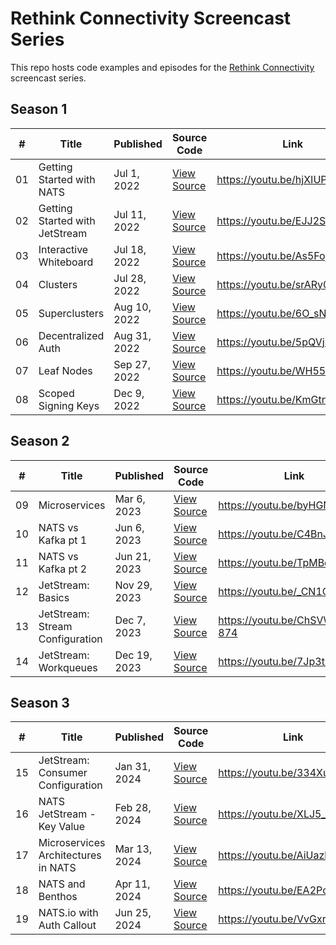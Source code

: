 # Rethink Connectivity Screencast Series

This repo hosts code examples and episodes for the [Rethink Connectivity](https://www.synadia.com/screencast) screencast series.

## Season 1

| #   | Title                          | Published    | Source Code                                      | Link                         |
| --- | ------------------------------ | ------------ | ------------------------------------------------ | ---------------------------- |
| 01  | Getting Started with NATS      | Jul 1, 2022  | [View Source](01-getting-started-with-nats)      | https://youtu.be/hjXIUPZ7ArM |
| 02  | Getting Started with JetStream | Jul 11, 2022 | [View Source](02-getting-started-with-jetstream) | https://youtu.be/EJJ2SG-cKyM |
| 03  | Interactive Whiteboard         | Jul 18, 2022 | [View Source](03-interactive-whiteboard)         | https://youtu.be/As5FojxWViI |
| 04  | Clusters                       | Jul 28, 2022 | [View Source](04-clusters)                       | https://youtu.be/srARy0m9SdI |
| 05  | Superclusters                  | Aug 10, 2022 | [View Source](05-superclusters)                  | https://youtu.be/6O_sNSJ2p70 |
| 06  | Decentralized Auth             | Aug 31, 2022 | [View Source](06-decentralized-auth)             | https://youtu.be/5pQVjN0ym5w |
| 07  | Leaf Nodes                     | Sep 27, 2022 | [View Source](07-leaf-nodes)                     | https://youtu.be/WH55czo1BNk |
| 08  | Scoped Signing Keys            | Dec 9, 2022  | [View Source](08-scoped-signing-keys)            | https://youtu.be/KmGtnFxHnVA |

## Season 2

| #   | Title                           | Published    | Source Code                                      | Link                         |
| --- | ------------------------------- | ------------ | ------------------------------------------------ | ---------------------------- |
| 09  | Microservices                   | Mar 6, 2023  | [View Source](09-microservices)                  | https://youtu.be/byHGNUqIONw |
| 10  | NATS vs Kafka pt 1              | Jun 6, 2023  | [View Source](10-nats-vs-kafka-1)                | https://youtu.be/C4BnJ5QLeTY |
| 11  | NATS vs Kafka pt 2              | Jun 21, 2023 | [View Source](11-nats-vs-kafka-2)                | https://youtu.be/TpMBo-rRAGQ |
| 12  | JetStream: Basics               | Nov 29, 2023 | [View Source](12-jetstream-basics)               | https://youtu.be/_CN1OO7yN0I |
| 13  | JetStream: Stream Configuration | Dec 7, 2023  | [View Source](13-jetstream-stream-configuration) | https://youtu.be/ChSVWDW-874 |
| 14  | JetStream: Workqueues           | Dec 19, 2023 | [View Source](13-jetstream-workqueues)           | https://youtu.be/7Jp3tyCGMZs |

## Season 3

| #   | Title                               | Published    | Source Code                                       | Link                         |
| --- | ---------------------------------   | ------------ | ------------------------------------------------  | ---------------------------- |
| 15  | JetStream: Consumer Configuration   | Jan 31, 2024 | [View Source](15-consumer-configuration)          | https://youtu.be/334XuMma1fk |
| 16  | NATS JetStream - Key Value          | Feb 28, 2024 | [View Source](16-jetstream-kv)                    | https://youtu.be/XLJ5_5MsgGQ |
| 17  | Microservices Architectures in NATS | Mar 13, 2024 | [View Source](17-microservices-architectures)     | https://youtu.be/AiUazlrtgyU |
| 18  | NATS and Benthos                    | Apr 11, 2024 | [View Source](18-benthos-and-nats)                | https://youtu.be/EA2Pco3EvpU |
| 19  | NATS.io with Auth Callout           | Jun 25, 2024 | [View Source](19-auth-callout)                    | https://youtu.be/VvGxrT-jv64 |

